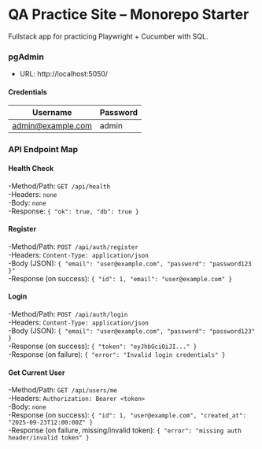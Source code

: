 # QA Practice Site – Monorepo Starter

Fullstack app for practicing Playwright + Cucumber with SQL.

### pgAdmin 
- URL: http://localhost:5050/

#### Credentials

| Username          | Password |
|-------------------|----------|
| admin@example.com | admin    |

### API Endpoint Map
#### Health Check
-Method/Path: `GET /api/health`<br>
-Headers: `none`<br>
-Body: `none`<br>
-Response: `{ "ok": true, "db": true }`

#### Register
-Method/Path: `POST /api/auth/register`<br>
-Headers: `Content-Type: application/json`<br>
-Body (JSON): `{ "email": "user@example.com", "password": "password123 }"`<br>
-Response (on success): `{ "id": 1, "email": "user@example.com" }`

#### Login
-Method/Path: `POST /api/auth/login`<br>
-Headers: `Content-Type: application/json`<br>
-Body (JSON): `{ "email": "user@example.com", "password": "password123" }`<br>
-Response (on success): `{ "token": "eyJhbGciOiJI..." }`<br>
-Response (on failure): `{ "error": "Invalid login credentials" }`

#### Get Current User
-Method/Path: `GET /api/users/me`<br>
-Headers: `Authorization: Bearer <token>`<br>
-Body: `none`<br>
-Response (on success): `{ "id": 1, "user@example.com", "created_at": "2025-09-23T12:00:00Z" }`<br>
-Response (on failure, missing/invalid token): `{ "error": "missing auth header/invalid token" }`



